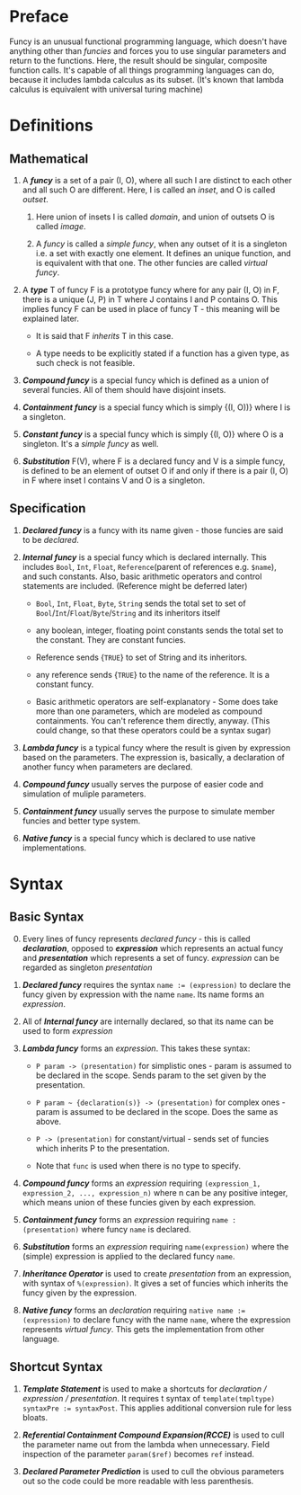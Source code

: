 # Preface

Funcy is an unusual functional programming language, which doesn't have anything other than *funcies* and forces you to use singular parameters and return to the functions. Here, the result should be singular, composite function calls.
It's capable of all things programming languages can do, because it includes lambda calculus as its subset.
(It's known that lambda calculus is equivalent with universal turing machine)

# Definitions

## Mathematical

1. A ***funcy*** is a set of a pair (I, O), where all such I are distinct to each other and all such O are different. Here, I is called an *inset*, and O is called *outset*.

    1. Here union of insets I is called *domain*, and union of outsets O is called *image*.

    2. A *funcy* is called a *simple funcy*, when any outset of it is a singleton i.e. a set with exactly one element.
      It defines an unique function, and is equivalent with that one. The other funcies are called *virtual funcy*.

2. A ***type*** T of funcy F is a prototype funcy where for any pair (I, O) in F, there is a unique (J, P) in T where J contains I and P contains O. This implies funcy F can be used in place of funcy T - this meaning will be explained later.

    * It is said that F *inherits* T in this case.

    * A type needs to be explicitly stated if a function has a given type, as such check is not feasible.

3. ***Compound funcy*** is a special funcy which is defined as a union of several funcies. All of them should have disjoint insets.

4. ***Containment funcy*** is a special funcy which is simply {(I, O))} where I is a singleton.

5. ***Constant funcy*** is a special funcy which is simply {(I, O)} where O is a singleton. It's a *simple funcy* as well.

5. ***Substitution*** F(V), where F is a declared funcy and V is a simple funcy, is defined to be an element of outset O if and only if there is a pair (I, O) in F where inset I contains V and O is a singleton.

## Specification

1. ***Declared funcy*** is a funcy with its name given - those funcies are said to be *declared*.

2. ***Internal funcy*** is a special funcy which is declared internally. This includes `Bool`, `Int`, `Float`, `Reference`(parent of references e.g. `$name`), and such constants. Also, basic arithmetic operators and control statements are included. (Reference might be deferred later)

    * `Bool`, `Int`, `Float`, `Byte`, `String` sends the total set to set of `Bool`/`Int`/`Float`/`Byte`/`String` and its inheritors itself

    * any boolean, integer, floating point constants sends the total set to the constant. They are constant funcies.

    * Reference sends {`TRUE`} to set of String and its inheritors.

    * any reference sends {`TRUE`} to the name of the reference. It is a constant funcy.

    * Basic arithmetic operators are self-explanatory - Some does take more than one parameters, which are modeled as compound containments. You can't reference them directly, anyway. (This could change, so that these operators could be a syntax sugar)

3. ***Lambda funcy*** is a typical funcy where the result is given by expression based on the parameters.
  The expression is, basically, a declaration of another funcy when parameters are declared.

4. ***Compound funcy*** usually serves the purpose of easier code and simulation of muliple parameters.

5. ***Containment funcy*** usually serves the purpose to simulate member funcies and better type system.

6. ***Native funcy*** is a special funcy which is declared to use native implementations.

# Syntax

## Basic Syntax

0. Every lines of funcy represents *declared funcy* - this is called ***declaration***, opposed to ***expression*** which represents an actual funcy and ***presentation*** which represents a set of funcy. *expression* can be regarded as singleton *presentation*

1. ***Declared funcy*** requires the syntax `name := (expression)` to declare the funcy given by expression with the name `name`. Its name forms an *expression*.

2. All of ***Internal funcy*** are internally declared, so that its name can be used to form *expression*

3. ***Lambda funcy*** forms an *expression*. This takes these syntax:

    * `P param -> (presentation)` for simplistic ones - param is assumed to be declared in the scope. Sends param to the set given by the presentation.

    * `P param ~ {declaration(s)} -> (presentation)` for complex ones - param is assumed to be declared in the scope. Does the same as above.

    * `P -> (presentation)` for constant/virtual - sends set of funcies which inherits P to the presentation.

    * Note that `func` is used when there is no type to specify.

4. ***Compound funcy*** forms an *expression* requiring `(expression_1, expression_2, ..., expression_n)` where n can be any positive integer, which means union of these funcies given by each expression.

5. ***Containment funcy*** forms an *expression* requiring `name : (presentation)` where funcy `name` is declared.

6. ***Substitution*** forms an *expression* requiring `name(expression)` where the (simple) expression is applied to the declared funcy `name`.

7. ***Inheritance Operator*** is used to create *presentation* from an expression, with syntax of `%(expression)`. It gives a set of funcies which inherits the funcy given by the expression.

8. ***Native funcy*** forms an *declaration* requiring `native name := (expression)` to declare funcy with the name `name`, where the expression represents *virtual funcy*. This gets the implementation from other language.

## Shortcut Syntax

1. ***Template Statement*** is used to make a shortcuts for *declaration / expression / presentation*. It requires t syntax of `template(tmpltype) syntaxPre := syntaxPost`. This applies additional conversion rule for less bloats.

2. ***Referential Containment Compound Expansion(RCCE)*** is used to cull the parameter name out from the lambda when unnecessary. Field inspection of the parameter `param($ref)` becomes `ref` instead.

3. ***Declared Parameter Prediction*** is used to cull the obvious parameters out so the code could be more readable with less parenthesis.